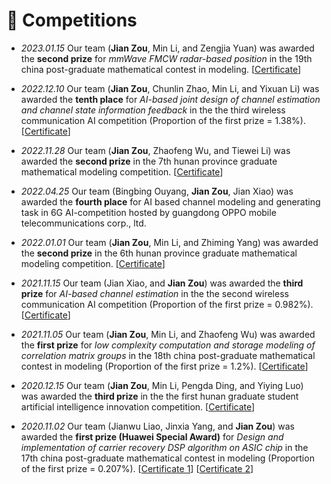 # 📖 Competitions

- *2023.01.15* Our team (**Jian Zou**, Min Li, and Zengjia Yuan) was awarded the **second prize** for <i>mmWave FMCW radar-based position</i> in the 19th china post-graduate mathematical contest in modeling. [<a target="_blank" href="./images/Competition_2022_3.pdf" >Certificate</a>]

- *2022.12.10* Our team (**Jian Zou**, Chunlin Zhao, Min Li, and Yixuan Li) was awarded the **tenth place** for <i>AI-based joint design of channel estimation and channel state information feedback</i> in the the third wireless communication AI competition (Proportion of the first prize = 1.38%). [<a target="_blank" href="./images/Competition_2022_2.jpg" >Certificate</a>]

- *2022.11.28* Our team (**Jian Zou**, Zhaofeng Wu, and Tiewei Li) was awarded the **second prize** in the 7th hunan province graduate mathematical modeling competition. [<a target="_blank" href="./images/Competition_2022_1.pdf" >Certificate</a>]

- *2022.04.25*  Our team (Bingbing Ouyang,  **Jian Zou**,  Jian Xiao) was awarded the **fourth place** for  AI based channel modeling and generating task in 6G AI-competition hosted by guangdong OPPO mobile telecommunications corp., ltd.

- *2022.01.01* Our team (**Jian Zou**, Min Li, and Zhiming Yang) was awarded the **second prize** in the 6th hunan province graduate mathematical modeling competition. [<a target="_blank" href="./images/Competition_2021_3.jpg" >Certificate</a>]

- *2021.11.15* Our team (Jian Xiao, and **Jian Zou**) was awarded the **third prize** for <i>AI-based channel estimation</i> in the the second wireless communication AI competition (Proportion of the first prize = 0.982%). [<a target="_blank" href="./images/Competition_2021_2.jpg" >Certificate</a>]

- *2021.11.05* Our team (**Jian Zou**, Min Li, and Zhaofeng Wu) was awarded the **first prize** for <i>low complexity computation and storage modeling of correlation matrix groups</i> in the 18th china post-graduate mathematical contest in modeling (Proportion of the first prize = 1.2%). [<a target="_blank" href="./images/Competition_2021_1.pdf" >Certificate</a>]

- *2020.12.15* Our team (**Jian Zou**, Min Li, Pengda Ding, and Yiying Luo) was awarded the **third prize** in the the first hunan graduate student artificial intelligence innovation competition. [<a target="_blank" href="./images/Competition_2020_2.jpg" >Certificate</a>]

- *2020.11.02* Our team (Jianwu Liao, Jinxia Yang, and **Jian Zou**) was awarded the **first prize (Huawei Special Award)** for <i>Design and implementation of carrier recovery DSP algorithm on ASIC chip</i> in the 17th china post-graduate mathematical contest in modeling (Proportion of the first prize = 0.207%). [<a target="_blank" href="./images/Competition_2020_11.jpg" >Certificate 1</a>] [<a target="_blank" href="./images/Competition_2020_12.pdf" >Certificate 2</a>]